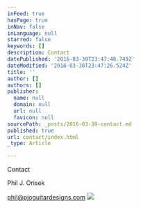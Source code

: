 ```yaml
---
inFeed: true
hasPage: true
inNav: false
inLanguage: null
starred: false
keywords: []
description: Contact
datePublished: '2016-03-30T23:47:48.749Z'
dateModified: '2016-03-30T23:47:26.524Z'
title: ''
author: []
authors: []
publisher:
  name: null
  domain: null
  url: null
  favicon: null
sourcePath: _posts/2016-03-30-contact.md
published: true
url: contact/index.html
_type: Article

---
```

Contact

Phil J. Orisek

phil@pjoguitardesigns.com
![](https://the-grid-user-content.s3-us-west-2.amazonaws.com/4af80732-c4c9-4b99-869f-ea84a86f7ff6.jpg)